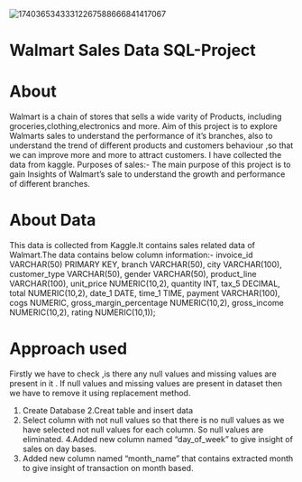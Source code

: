 ![17403653433312267588666841417067](https://github.com/user-attachments/assets/105103c1-3501-4e3e-b83d-09c92b6808fc)

# Walmart Sales Data SQL-Project

# About
Walmart is a chain of stores that sells a wide varity of 
Products, including groceries,clothing,electronics and more. Aim of this project is to explore Walmarts sales to understand the performance of it’s branches, also to understand the trend of different products and customers behaviour ,so that we can improve more and more to attract customers. I have collected the data from kaggle.
Purposes of sales:- The main purpose of this project is to gain 
Insights of Walmart’s sale to understand the growth and performance of different branches.
# About Data
This data is collected from Kaggle.It contains sales related data of Walmart.The data contains below column information:- 
   invoice_id VARCHAR(50) PRIMARY KEY,
	 branch  VARCHAR(50),
	 city  VARCHAR(100),
	 customer_type  VARCHAR(50),
	 gender  VARCHAR(50),
	 product_line  VARCHAR(100),
	 unit_price  NUMERIC(10,2),
	 quantity  INT,
	 tax_5	DECIMAL,
	 total  NUMERIC(10,2),
	 date_1  DATE,
	 time_1  TIME,
	 payment  VARCHAR(100),
	 cogs  NUMERIC,
	 gross_margin_percentage  NUMERIC(10,2),
	 gross_income NUMERIC(10,2),
	 rating NUMERIC(10,1));
  # Approach used
  Firstly we have to check ,is there  any null values and missing values are present in it . If  null values and missing values  are present in dataset then we have to remove it using replacement method.
1. Create Database
2.Creat table and insert data
3. Select column with not null values so that  there is no null values as we have selected not null values for each column. So null values are eliminated.
4.Added new column named “day_of_week”  to give insight of sales on day bases.
5. Added new column named  “month_name” that contains extracted month to give insight of 
   transaction on month based.


